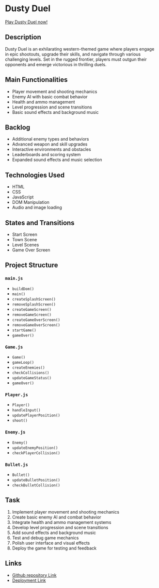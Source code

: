 # Dusty Duel

[Play Dusty Duel now!]([https://kemalgokten.github.io/game-project/](https://kemalgokten.github.io/Dusty-Duel/))

## Description

Dusty Duel is an exhilarating western-themed game where players engage in epic shootouts, upgrade their skills, and navigate through various challenging levels. Set in the rugged frontier, players must outgun their opponents and emerge victorious in thrilling duels.

## Main Functionalities

- Player movement and shooting mechanics
- Enemy AI with basic combat behavior
- Health and ammo management
- Level progression and scene transitions
- Basic sound effects and background music

## Backlog

- Additional enemy types and behaviors
- Advanced weapon and skill upgrades
- Interactive environments and obstacles
- Leaderboards and scoring system
- Expanded sound effects and music selection

## Technologies Used

- HTML
- CSS
- JavaScript
- DOM Manipulation
- Audio and image loading

## States and Transitions

- Start Screen
- Town Scene
- Level Scenes
- Game Over Screen

## Project Structure

### `main.js`

- `buildDom()`
- `main()`
- `createSplashScreen()`
- `removeSplashScreen()`
- `createGameScreen()`
- `removeGameScreen()`
- `createGameOverScreen()`
- `removeGameOverScreen()`
- `startGame()`
- `gameOver()`

### `Game.js`

- `Game()`
- `gameLoop()`
- `createEnemies()`
- `checkCollisions()`
- `updateGameStatus()`
- `gameOver()`

### `Player.js`

- `Player()`
- `handleInput()`
- `updatePlayerPosition()`
- `shoot()`

### `Enemy.js`

- `Enemy()`
- `updateEnemyPosition()`
- `checkPlayerCollision()`

### `Bullet.js`

- `Bullet()`
- `updateBulletPosition()`
- `checkBulletCollision()`

## Task

1. Implement player movement and shooting mechanics
2. Create basic enemy AI and combat behavior
3. Integrate health and ammo management systems
4. Develop level progression and scene transitions
5. Add sound effects and background music
6. Test and debug game mechanics
7. Polish user interface and visual effects
8. Deploy the game for testing and feedback

## Links

- [Github repository Link](https://kemalgokten.github.io/game-project/)
- [Deployment Link](https://kemalgokten.github.io/game-project/)
